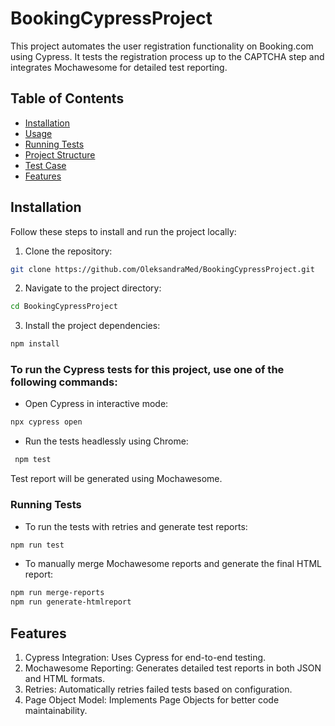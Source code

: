 # BookingCypressProject

This project automates the user registration functionality on Booking.com using Cypress. It tests the registration process up to the CAPTCHA step and integrates Mochawesome for detailed test reporting.

## Table of Contents
- [Installation](#installation)
- [Usage](#usage)
- [Running Tests](#running-tests)
- [Project Structure](#project-structure)
- [Test Case](#test-case)
- [Features](#features)

## Installation

Follow these steps to install and run the project locally:

1. Clone the repository:
```bash
git clone https://github.com/OleksandraMed/BookingCypressProject.git
```
2. Navigate to the project directory:
```bash
cd BookingCypressProject
```
3. Install the project dependencies:
```bash
npm install
```

### To run the Cypress tests for this project, use one of the following commands:

- Open Cypress in interactive mode:
```bash
npx cypress open
```
- Run the tests headlessly using Chrome:
```bash
 npm test
 ```
Test report will be generated using Mochawesome.

### Running Tests
- To run the tests with retries and generate test reports:
```bash
npm run test 
  ```
- To manually merge Mochawesome reports and generate the final HTML report:

```bash
npm run merge-reports
npm run generate-htmlreport
```

## Features
1. Cypress Integration: Uses Cypress for end-to-end testing.
2. Mochawesome Reporting: Generates detailed test reports in both JSON and HTML formats.
3. Retries: Automatically retries failed tests based on configuration.
4. Page Object Model: Implements Page Objects for better code maintainability.